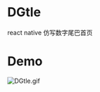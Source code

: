 # DGtle
react native 仿写数字尾巴首页

# Demo

![DGtle.gif](https://i.loli.net/2018/03/02/5a98ed2543969.gif)

